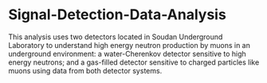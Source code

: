 # Signal-Detection-Data-Analysis
This analysis uses two detectors located in Soudan Underground Laboratory to understand high energy neutron production by muons in an underground environment: a water-Cherenkov detector sensitive to high energy neutrons; and a gas-filled detector sensitive to charged particles like muons using data from both detector systems.
